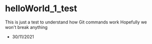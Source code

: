 # helloWorld_1_test
This is just a test to understand how Git commands work
Hopefully we won't break anything

- 30/11/2021
